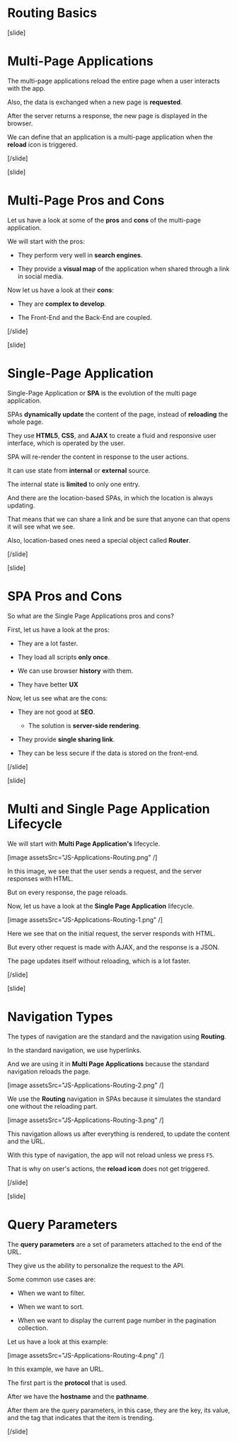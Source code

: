 # Routing Basics

[slide]
# Multi\-Page Applications

The multi\-page applications reload the entire page when a user interacts with the app.

Also, the data is exchanged when a new page is **requested**.

After the server returns a response, the new page is displayed in the browser.

We can define that an application is a multi\-page application when the **reload** icon is triggered.

[/slide]

[slide]

# Multi\-Page Pros and Cons

Let us have a look at some of the **pros** and **cons** of the multi\-page application.

We will start with the pros:

- They perform very well in **search engines**.

- They provide a **visual map** of the application when shared through a link in social media.

Now let us have a look at their **cons**:

- They are **complex to develop**.

- The Front-End and the Back-End are coupled.

[/slide]

[slide]

# Single\-Page Application

Single-Page Application or **SPA** is the evolution of the multi page application.

SPAs **dynamically update** the content of the page, instead of **reloading** the whole page.

They use **HTML5**, **CSS**, and **AJAX** to create a fluid and responsive user interface, which is operated by the user.

SPA will re\-render the content in response to the user actions.

It can use state from **internal** or **external** source.

The internal state is **limited** to only one entry.

And there are the location\-based SPAs, in which the location is always updating.

That means that we can share a link and be sure that anyone can that opens it will see what we see.

Also, location-based ones need a special object called **Router**.

[/slide]

[slide]

# SPA Pros and Cons

So what are the Single Page Applications pros and cons?

First, let us have a look at the pros:

- They are a lot faster.

- They load all scripts **only once**.

- We can use browser **history** with them.

- They have better **UX**

Now, let us see what are the cons:

- They are not good at **SEO**.

   - The solution is **server-side rendering**.

- They provide **single sharing link**.

- They can be less secure if the data is stored on the front\-end.

[/slide]

[slide]
# Multi and Single Page Application Lifecycle

We will start with **Multi Page Application's** lifecycle.

[image assetsSrc="JS-Applications-Routing.png" /]

In this image, we see that the user sends a request, and the server responses with HTML.

But on every response, the page reloads.

Now, let us have a look at the **Single Page Application** lifecycle.

[image assetsSrc="JS-Applications-Routing-1.png" /]

Here we see that on the initial request, the server responds with HTML.

But every other request is made with AJAX, and the response is a JSON.

The page updates itself without reloading, which is a lot faster.

[/slide]

[slide]

# Navigation Types

The types of navigation are the standard and the navigation using **Routing**.

In the standard navigation, we use hyperlinks.

And we are using it in **Multi Page Applications** because the standard navigation reloads the page.

[image assetsSrc="JS-Applications-Routing-2.png" /]

We use the **Routing** navigation in SPAs because it simulates the standard one without the reloading part.

[image assetsSrc="JS-Applications-Routing-3.png" /]

This navigation allows us after everything is rendered, to update the content and the URL.

With this type of navigation, the app will not reload unless we press `F5`.

That is why on user's actions, the **reload icon** does not get triggered.

[/slide]

[slide]

# Query Parameters

The **query parameters** are a set of parameters attached to the end of the URL.

They give us the ability to personalize the request to the API.

Some common use cases are:

- When we want to filter.

- When we want to sort.

- When we want to display the current page number in the pagination collection.

Let us have a look at this example:

[image assetsSrc="JS-Applications-Routing-4.png" /]

In this example, we have an URL.

The first part is the **protocol** that is used.

After we have the **hostname** and the **pathname**.

After them are the query parameters, in this case, they are the key, its value, and the tag that indicates that the item is trending.

[/slide]
